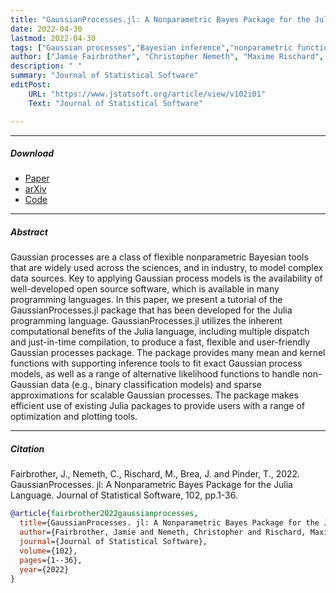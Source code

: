 ```yaml
---
title: "GaussianProcesses.jl: A Nonparametric Bayes Package for the Julia Language"
date: 2022-04-30
lastmod: 2022-04-30
tags: ["Gaussian processes","Bayesian inference","nonparametric functions","Julia"]
author: ["Jamie Fairbrother", "Christopher Nemeth", "Maxime Rischard", "Johanni Brea", "Thomas Pinder"]
description: " "
summary: "Journal of Statistical Software"
editPost:
    URL: "https://www.jstatsoft.org/article/view/v102i01"
    Text: "Journal of Statistical Software"

---
```


---


##### Download

+ [Paper](https://www.jstatsoft.org/article/view/v102i01)
+ [arXiv](https://arxiv.org/abs/1812.09064)
+ [Code](https://github.com/STOR-i/GaussianProcesses.jl)



---
##### Abstract

Gaussian processes are a class of flexible nonparametric Bayesian tools that are widely used across the sciences, and in industry, to model complex data sources. Key to applying Gaussian process models is the availability of well-developed open source software, which is available in many programming languages. In this paper, we present a tutorial of the GaussianProcesses.jl package that has been developed for the Julia programming language. GaussianProcesses.jl utilizes the inherent computational benefits of the Julia language, including multiple dispatch and just-in-time compilation, to produce a fast, flexible and user-friendly Gaussian processes package. The package provides many mean and kernel functions with supporting inference tools to fit exact Gaussian process models, as well as a range of alternative likelihood functions to handle non-Gaussian data (e.g., binary classification models) and sparse approximations for scalable Gaussian processes. The package makes efficient use of existing Julia packages to provide users with a range of optimization and plotting tools.




---
##### Citation

Fairbrother, J., Nemeth, C., Rischard, M., Brea, J. and Pinder, T., 2022. GaussianProcesses. jl: A Nonparametric Bayes Package for the Julia Language. Journal of Statistical Software, 102, pp.1-36.

```BibTeX
@article{fairbrother2022gaussianprocesses,
  title={GaussianProcesses. jl: A Nonparametric Bayes Package for the Julia Language},
  author={Fairbrother, Jamie and Nemeth, Christopher and Rischard, Maxime and Brea, Johanni and Pinder, Thomas},
  journal={Journal of Statistical Software},
  volume={102},
  pages={1--36},
  year={2022}
}
```